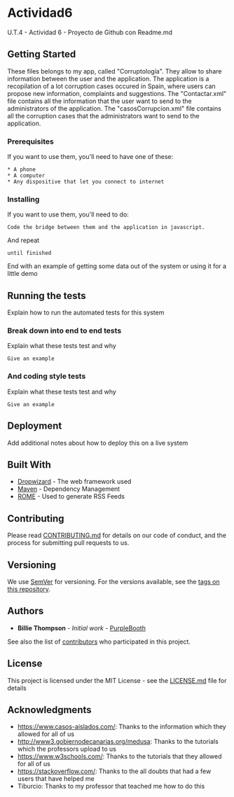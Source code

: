 # Actividad6
U.T.4 - Actividad 6 - Proyecto de Github con Readme.md

## Getting Started

These files belongs to my app, called "Corruptología". They allow to share information between the user and the application.
The application is a recopilation of a lot corruption cases occured in Spain, where users can propose new information, complaints and suggestions.
The "Contactar.xml" file contains all the information that the user want to send to the administrators of the application.
The "casosCorrupcion.xml" file contains all the corruption cases that the administrators want to send to the application.

### Prerequisites

If you want to use them, you'll need to have one of these:

```
* A phone
* A computer
* Any dispositive that let you connect to internet
```

### Installing

If you want to use them, you'll need to do:

```
Code the bridge between them and the application in javascript.
```

And repeat

```
until finished
```

End with an example of getting some data out of the system or using it for a little demo

## Running the tests

Explain how to run the automated tests for this system

### Break down into end to end tests

Explain what these tests test and why

```
Give an example
```

### And coding style tests

Explain what these tests test and why

```
Give an example
```

## Deployment

Add additional notes about how to deploy this on a live system

## Built With

* [Dropwizard](http://www.dropwizard.io/1.0.2/docs/) - The web framework used
* [Maven](https://maven.apache.org/) - Dependency Management
* [ROME](https://rometools.github.io/rome/) - Used to generate RSS Feeds

## Contributing

Please read [CONTRIBUTING.md](https://gist.github.com/PurpleBooth/b24679402957c63ec426) for details on our code of conduct, and the process for submitting pull requests to us.

## Versioning

We use [SemVer](http://semver.org/) for versioning. For the versions available, see the [tags on this repository](https://github.com/your/project/tags). 

## Authors

* **Billie Thompson** - *Initial work* - [PurpleBooth](https://github.com/PurpleBooth)

See also the list of [contributors](https://github.com/your/project/contributors) who participated in this project.

## License

This project is licensed under the MIT License - see the [LICENSE.md](LICENSE.md) file for details

## Acknowledgments

* https://www.casos-aislados.com/: Thanks to the information which they allowed for all of us
* http://www3.gobiernodecanarias.org/medusa: Thanks to the tutorials which the professors upload to us
* https://www.w3schools.com/: Thanks to the tutorials that they allowed for all of us
* https://stackoverflow.com/: Thanks to the all doubts that had a few users that have helped me
* Tiburcio: Thanks to my professor that teached me how to do this
